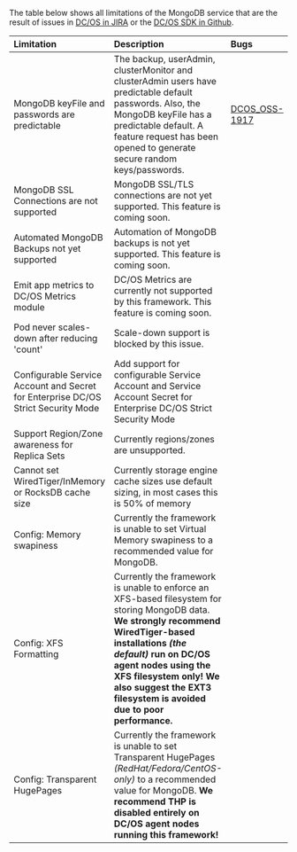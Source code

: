 The table below shows all limitations of the MongoDB service that are the result of issues in [DC/OS in JIRA](https://jira.mesosphere.com/browse/DCOS_OSS/issues) or the [DC/OS SDK in Github](https://github.com/mesosphere/dcos-commons).

| Limitation                                                                    | Description                                                                                                                                                                                                                                                                             | Bugs                                                                                                                              |
|:------------------------------------------------------------------------------|:----------------------------------------------------------------------------------------------------------------------------------------------------------------------------------------------------------------------------------------------------------------------------------------|:----------------------------------------------------------------------------------------------------------------------------------|
| MongoDB keyFile and passwords are predictable                                | The backup, userAdmin, clusterMonitor and clusterAdmin users have predictable default passwords. Also, the MongoDB keyFile has a predictable default. A feature request has been opened to generate secure random keys/passwords. | [DCOS_OSS-1917](https://jira.mesosphere.com/browse/DCOS_OSS-1917) |
| MongoDB SSL Connections are not supported                                    | MongoDB SSL/TLS connections are not yet supported. This feature is coming soon. | |
| Automated MongoDB Backups not yet supported                                  | Automation of MongoDB backups is not yet supported. This feature is coming soon. | |
| Emit app metrics to DC/OS Metrics module                                     | DC/OS Metrics are currently not supported by this framework. This feature is coming soon. | |
| Pod never scales-down after reducing 'count' | Scale-down support is blocked by this issue. | |
| Configurable Service Account and Secret for Enterprise DC/OS Strict Security Mode | Add support for configurable Service Account and Service Account Secret for Enterprise DC/OS Strict Security Mode | |
| Support Region/Zone awareness for Replica Sets | Currently regions/zones are unsupported. | |
| Cannot set WiredTiger/InMemory or RocksDB cache size | Currently storage engine cache sizes use default sizing, in most cases this is 50% of memory | |
| Config: Memory swapiness | Currently the framework is unable to set Virtual Memory swapiness to a recommended value for MongoDB. | |
| Config: XFS Formatting | Currently the framework is unable to enforce an XFS-based filesystem for storing MongoDB data. **We strongly recommend WiredTiger-based installations *(the default)* run on DC/OS agent nodes using the XFS filesystem only! We also suggest the EXT3 filesystem is avoided due to poor performance.** | |
| Config: Transparent HugePages | Currently the framework is unable to set Transparent HugePages *(RedHat/Fedora/CentOS-only)* to a recommended value for MongoDB. **We recommend THP is disabled entirely on DC/OS agent nodes running this framework!** | |
